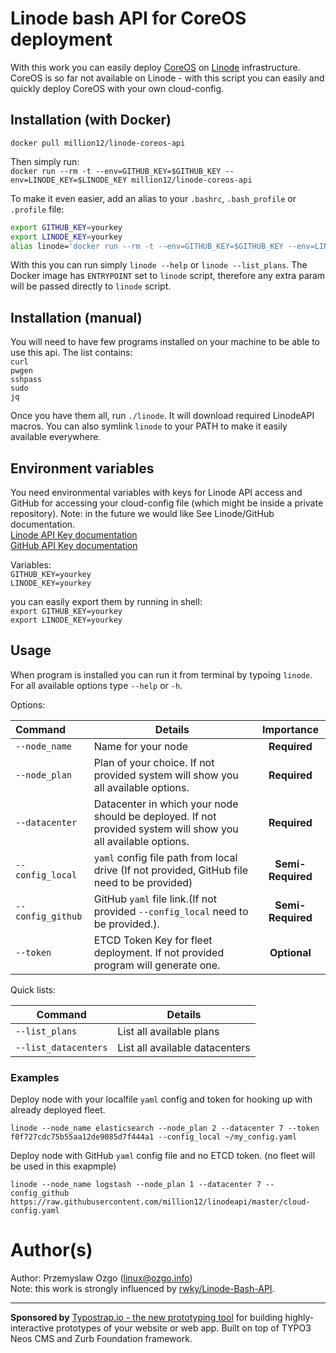 # Linode bash API for CoreOS deployment 

With this work you can easily deploy [CoreOS](https://coreos.com/) on [Linode](https://www.linode.com/) infrastructure. CoreOS is so far not available on Linode - with this script you can easily and quickly deploy CoreOS with your own cloud-config.

## Installation (with Docker)

```
docker pull million12/linode-coreos-api
```

Then simply run:  
`docker run --rm -t --env=GITHUB_KEY=$GITHUB_KEY --env=LINODE_KEY=$LINODE_KEY million12/linode-coreos-api`

To make it even easier, add an alias to your `.bashrc`, `.bash_profile` or `.profile` file:
``` bash
export GITHUB_KEY=yourkey  
export LINODE_KEY=yourkey
alias linode='docker run --rm -t --env=GITHUB_KEY=$GITHUB_KEY --env=LINODE_KEY=$LINODE_KEY million12/linode-coreos-api'
```

With this you can run simply `linode --help` or `linode --list_plans`. The Docker image has `ENTRYPOINT` set to `linode` script, therefore any extra param will be passed directly to `linode` script. 

## Installation (manual)

You will need to have few programs installed on your machine to be able to use this api. The list contains:  
`curl`  
`pwgen`  
`sshpass`  
`sudo`  
`jq`

Once you have them all, run `./linode`. It will download required LinodeAPI macros. You can also symlink `linode` to your PATH to make it easily available everywhere.

## Environment variables
You need environmental variables with keys for Linode API access and GitHub for accessing your cloud-config file (which might be inside a private repository). Note: in the future we would like  See Linode/GitHub documentation.  
[Linode API Key documentation](https://www.linode.com/api)  
[GitHub API Key documentation](https://developer.github.com/v3/oauth_authorizations/)  

Variables:  
`GITHUB_KEY=yourkey`  
`LINODE_KEY=yourkey`

you can easily export them by running in shell:  
`export GITHUB_KEY=yourkey`  
`export LINODE_KEY=yourkey`

## Usage
When program is installed you can run it from terminal by typoing `linode`. For all available options type `--help` or `-h`.  

Options:  

| Command | Details | Importance |
|:--------|---------|:----------:|
|`--node_name`|Name for your node | **Required** |
|`--node_plan`|Plan of your choice. If not provided system will show you all available options. | **Required** |
|`--datacenter`|Datacenter in which your node should be deployed. If not provided system will show you all available options. | **Required** |
|`--config_local`|`yaml` config file path from local drive (If not provided, GitHub file need to be provided) | **Semi-Required** |
|`--config_github`|GitHub `yaml` file link.(If not provided `--config_local` need to be provided.). |**Semi-Required**|
|`--token`|ETCD Token Key for fleet deployment. If not provided program will generate one. |**Optional**|  

Quick lists:  

| Command | Details |
|---------|---------|
|`--list_plans`|List all available plans|
|`--list_datacenters`|List all available datacenters|  

### Examples 
Deploy node with your localfile `yaml` config and token for hooking up with already deployed fleet.   

`linode --node_name elasticsearch --node_plan 2 --datacenter 7 --token f0f727cdc75b55aa12de9085d7f444a1 --config_local ~/my_config.yaml`  

Deploy node with GitHub `yaml` config file and no ETCD token. (no fleet will be used in this exapmple)  

`linode --node_name logstash --node_plan 1 --datacenter 7 --config_github https://raw.githubusercontent.com/million12/linodeapi/master/cloud-config.yaml`  


# Author(s)

Author: Przemyslaw Ozgo (<linux@ozgo.info>)  
Note: this work is strongly influenced by [rwky/Linode-Bash-API](https://github.com/rwky/Linode-Bash-API).

---

**Sponsored by** [Typostrap.io - the new prototyping tool](http://typostrap.io/) for building highly-interactive prototypes of your website or web app. Built on top of TYPO3 Neos CMS and Zurb Foundation framework.
